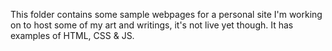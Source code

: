 This folder contains some sample webpages for a personal site I'm working on to host some of my art and writings, it's not live yet though. It has examples of HTML, CSS & JS.
